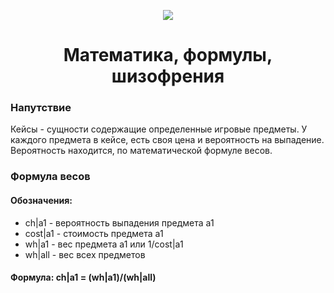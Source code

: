 <p align="center">
  <img src="https://sun9-9.userapi.com/impg/TvxOs5Z6Oq4zIVtUnJD0uvbLUPHa86M0OkuSBQ/xwSvc-KOU-s.jpg?size=107x55&quality=96&sign=80e1a5000a20607c8bd1afe5453abefc&type=album" />
	<h1 align="center">Математика, формулы, шизофрения</h1>
</p>

### Напутствие

Кейсы - сущности содержащие определенные игровые предметы.
У каждого предмета в кейсе, есть своя цена и вероятность на выпадение.
Вероятность находится, по математической формуле весов.

### Формула весов

#### Обозначения:

- ch|a1 - вероятность выпадения предмета a1 </br>
- cost|a1 - стоимость предмета a1 </br>
- wh|a1 - вес предмета a1 или 1/cost|a1</br>
- wh|all - вес всех предметов </br>

#### Формула: ch|a1 = (wh|a1)/(wh|all)
